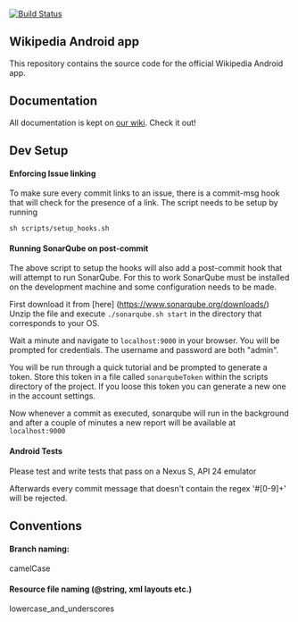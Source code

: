 [![Build Status](https://travis-ci.com/SteveLocke/SOEN390-wiki.svg?token=VdHBssbr7jcta4rPxyAp&branch=master)](https://travis-ci.com/SteveLocke/SOEN390-wiki)

## Wikipedia Android app

This repository contains the source code for the official Wikipedia Android app.

## Documentation

All documentation is kept on [our wiki](https://www.mediawiki.org/wiki/Wikimedia_Apps/Team/Wikipedia_Android_app_hacking). Check it out!

## Dev Setup

#### Enforcing Issue linking
To make sure every commit links to an issue, there is a commit-msg hook that will check for the presence of a link.  The script needs to be setup by running 

`sh scripts/setup_hooks.sh`

#### Running SonarQube on post-commit

The above script to setup the hooks will also add a post-commit hook that will attempt to run SonarQube.  For this to work SonarQube must be installed on the development machine and some configuration needs to be made.

First download it from [here] (https://www.sonarqube.org/downloads/)
Unzip the file and execute 
`./sonarqube.sh start`
in the directory that corresponds to your OS.

Wait a minute and navigate to `localhost:9000` in your browser.  You will be prompted for credentials.  The username and password are both "admin".

You will be run through a quick tutorial and be prompted to generate a token.  Store this token in a file called `sonarqubeToken` within the scripts directory of the project.  If you loose this token you can generate a new one in the account settings.

Now whenever a commit as executed, sonarqube will run in the background and after a couple of minutes a new report will be available at `localhost:9000`

#### Android Tests
Please test and write tests that pass on a Nexus S, API 24 emulator

Afterwards every commit message that doesn't contain the regex '#[0-9]+' will be rejected.

## Conventions

#### Branch naming:
camelCase

#### Resource file naming (@string, xml layouts etc.)
lowercase_and_underscores

